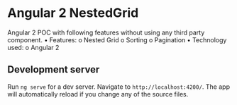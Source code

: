 # Angular 2 NestedGrid

 Angular 2 POC with following features without using any third party component.
  •	Features:
    o	Nested Grid
    o	Sorting 
    o	Pagination
  •	Technology used:
    o	Angular 2


## Development server
Run `ng serve` for a dev server. Navigate to `http://localhost:4200/`. The app will automatically reload if you change any of the source files.


